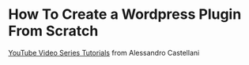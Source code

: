 # How To Create a Wordpress Plugin From Scratch

[YouTube Video Series Tutorials](https://www.youtube.com/watch?v=nbF4hWJ1hJA&list=PLriKzYyLb28kR_CPMz8uierDWC2y3znI2&index=11) from Alessandro Castellani
